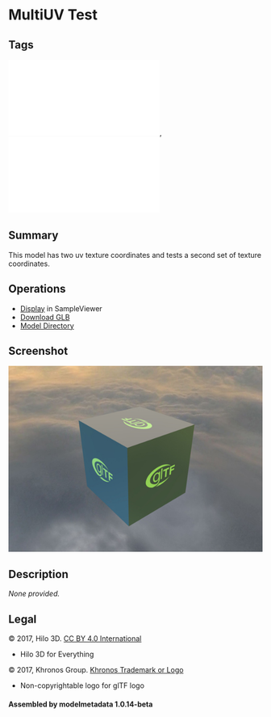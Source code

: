 # MultiUV Test

## Tags

![core](../../Models-core.md), ![testing](../../Models-testing.md)

## Summary

This model has two uv texture coordinates and tests a second set of texture coordinates.

## Operations

* [Display](https://github.khronos.org/glTF-Sample-Viewer-Release/?model=https://raw.GithubUserContent.com/KhronosGroup/glTF-Sample-Assets/main/./Models/MultiUVTest/glTF-Binary/MultiUVTest.glb) in SampleViewer
* [Download GLB](https://raw.GithubUserContent.com/KhronosGroup/glTF-Sample-Assets/main/./Models/MultiUVTest/glTF-Binary/MultiUVTest.glb)
* [Model Directory](./)

## Screenshot

![screenshot](screenshot/screenshot.jpg)

## Description

_None provided._

## Legal

&copy; 2017, Hilo 3D. [CC BY 4.0 International](https://creativecommons.org/licenses/by/4.0/legalcode)

 - Hilo 3D for Everything

&copy; 2017, Khronos Group. [Khronos Trademark or Logo]()

 - Non-copyrightable logo for glTF logo

#### Assembled by modelmetadata 1.0.14-beta